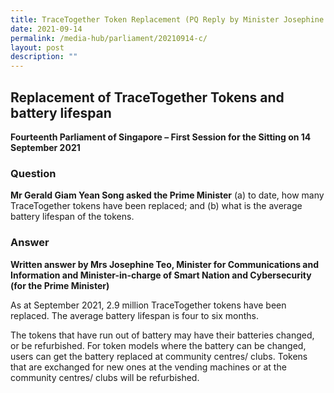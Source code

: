 ```yaml
---
title: TraceTogether Token Replacement (PQ Reply by Minister Josephine Teo)
date: 2021-09-14
permalink: /media-hub/parliament/20210914-c/
layout: post
description: ""
---
```

## Replacement of TraceTogether Tokens and battery lifespan

**Fourteenth Parliament of Singapore – First Session for the Sitting on 14 September 2021**

### Question

**Mr Gerald Giam Yean Song asked the Prime Minister** (a) to date, how many TraceTogether tokens have been replaced; and (b) what is the average battery lifespan of the tokens.

### Answer

**Written answer by Mrs Josephine Teo, Minister for Communications and Information and Minister-in-charge of Smart Nation and Cybersecurity (for the Prime Minister)**

As at September 2021, 2.9 million TraceTogether tokens have been replaced. The average battery lifespan is four to six months.

The tokens that have run out of battery may have their batteries changed, or be refurbished. For token models where the battery can be changed, users can get the battery replaced at community centres/ clubs. Tokens that are exchanged for new ones at the vending machines or at the community centres/ clubs will be refurbished.